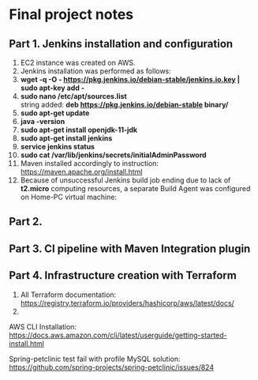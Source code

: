 # Final project notes  

## Part 1. Jenkins installation and configuration  
1. EC2 instance was created on AWS.  
2. Jenkins installation was performed as follows:  
  1. **wget -q -O - https://pkg.jenkins.io/debian-stable/jenkins.io.key | sudo apt-key add -**  
  2. **sudo nano /etc/apt/sources.list**  
	  string added: **deb https://pkg.jenkins.io/debian-stable binary/**  
  3. **sudo apt-get update**  
  4. **java -version**  
  5. **sudo apt-get install openjdk-11-jdk**  
  6. **sudo apt-get install jenkins**  
  7. **service jenkins status**  
  8. **sudo cat /var/lib/jenkins/secrets/initialAdminPassword**  
3. Maven installed accordingly to instruction: https://maven.apache.org/install.html  
4. Because of unsuccessful Jenkins build job ending due to lack of **t2.micro**   computing resources, a separate Build Agent was configured on Home-PC virtual machine:  


## Part 2. 

## Part 3. CI pipeline with Maven Integration plugin

## Part 4. Infrastructure creation with Terraform  
1. All Terraform documentation:  
https://registry.terraform.io/providers/hashicorp/aws/latest/docs/  
2.

AWS CLI Installation:  
https://docs.aws.amazon.com/cli/latest/userguide/getting-started-install.html

Spring-petclinic test fail with profile MySQL solution:
https://github.com/spring-projects/spring-petclinic/issues/824

